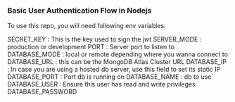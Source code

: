 ### Basic User Authentication Flow in Nodejs

To use this repo, you will need following env variables:

SECRET_KEY : This is the key used to sign the jwt
SERVER_MODE : production or development
PORT : Server port to listen to
DATABASE_MODE : local or remote depending where you wanna connect to
DATABASE_URL : this can be the MongoDB Atlas Cluster URL
DATABASE_IP : In case you are using a hosted db server, use this field to set its static IP
DATABASE_PORT : Port db is running on
DATABASE_NAME : db to use
DATABASE_USER : Ensure this user has read and write privileges
DATABASE_PASSWORD